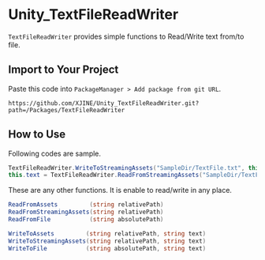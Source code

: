 # Unity_TextFileReadWriter

``TextFileReadWriter`` provides simple functions to Read/Write text from/to file.

## Import to Your Project

Paste this code into ``PackageManager > Add package from git URL``.

```
https://github.com/XJINE/Unity_TextFileReadWriter.git?path=/Packages/TextFileReadWriter
```

## How to Use

Following codes are sample.

```csharp
TextFileReadWriter.WriteToStreamingAssets("SampleDir/TextFile.txt", this.text);
this.text = TextFileReadWriter.ReadFromStreamingAssets("SampleDir/TextFile.txt").text;
```

These are any other functions. It is enable to read/write in any place.

```csharp
ReadFromAssets         (string relativePath)
ReadFromStreamingAssets(string relativePath)
ReadFromFile           (string absolutePath)

WriteToAssets         (string relativePath, string text)
WriteToStreamingAssets(string relativePath, string text)
WriteToFile           (string absolutePath, string text)
```
